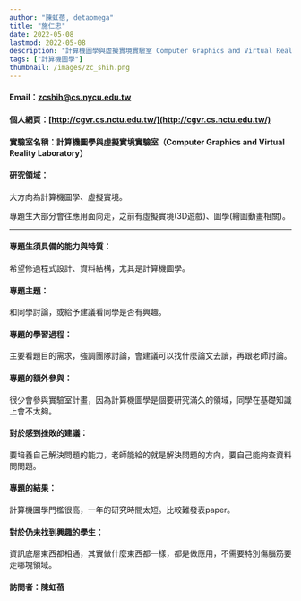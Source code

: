 ```yaml
---
author: "陳虹蓓, detaomega"
title: "施仁忠"
date: 2022-05-08
lastmod: 2022-05-08
description: "計算機圖學與虛擬實境實驗室 Computer Graphics and Virtual Reality Laboratory"
tags: ["計算機圖學"]
thumbnail: /images/zc_shih.png
---
```


#### Email：zcshih@cs.nycu.edu.tw

#### 個人網頁：[http://cgvr.cs.nctu.edu.tw/](http://cgvr.cs.nctu.edu.tw/)

#### 實驗室名稱：計算機圖學與虛擬實境實驗室（Computer Graphics and Virtual Reality Laboratory）

#### 研究領域：

大方向為計算機圖學、虛擬實境。

專題生大部分會往應用面向走，之前有虛擬實境(3D遊戲)、圖學(繪圖動畫相關)。

---

#### 專題生須具備的能力與特質：

希望修過程式設計、資料結構，尤其是計算機圖學。

#### 專題主題：

和同學討論，或給予建議看同學是否有興趣。

#### 專題的學習過程：

主要看題目的需求，強調團隊討論，會建議可以找什麼論文去讀，再跟老師討論。

#### 專題的額外參與：

很少會參與實驗室計畫，因為計算機圖學是個要研究滿久的領域，同學在基礎知識上會不太夠。

#### 對於感到挫敗的建議：

要培養自己解決問題的能力，老師能給的就是解決問題的方向，要自己能夠查資料問問題。

#### 專題的結果：

計算機圖學門檻很高，一年的研究時間太短。比較難發表paper。
#### 對於仍未找到興趣的學生：

資訊底層東西都相通，其實做什麼東西都一樣，都是做應用，不需要特別傷腦筋要走哪塊領域。

#### 訪問者：陳虹蓓